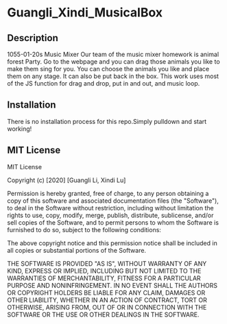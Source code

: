 # Guangli_Xindi_MusicalBox

## Description
1055-01-20s Music Mixer
Our team of the music mixer homework is animal forest Party. Go to the webpage and you can drag those animals you like to make them sing for you. You can choose the animals you like and place them on any stage. It can also be put back in the box. This work uses most of the JS function for drag and drop, put in and out, and music loop.

## Installation
There is no installation process for this repo.Simply pulldown and start working!

## MIT License

MIT License

Copyright (c) [2020] [Guangli Li, Xindi Lu]

Permission is hereby granted, free of charge, to any person obtaining a copy
of this software and associated documentation files (the "Software"), to deal
in the Software without restriction, including without limitation the rights
to use, copy, modify, merge, publish, distribute, sublicense, and/or sell
copies of the Software, and to permit persons to whom the Software is
furnished to do so, subject to the following conditions:

The above copyright notice and this permission notice shall be included in all
copies or substantial portions of the Software.

THE SOFTWARE IS PROVIDED "AS IS", WITHOUT WARRANTY OF ANY KIND, EXPRESS OR
IMPLIED, INCLUDING BUT NOT LIMITED TO THE WARRANTIES OF MERCHANTABILITY,
FITNESS FOR A PARTICULAR PURPOSE AND NONINFRINGEMENT. IN NO EVENT SHALL THE
AUTHORS OR COPYRIGHT HOLDERS BE LIABLE FOR ANY CLAIM, DAMAGES OR OTHER
LIABILITY, WHETHER IN AN ACTION OF CONTRACT, TORT OR OTHERWISE, ARISING FROM,
OUT OF OR IN  CONNECTION WITH THE SOFTWARE OR THE USE OR OTHER DEALINGS IN THE
SOFTWARE.